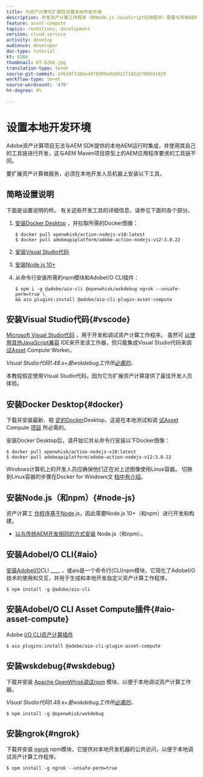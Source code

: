 ```yaml
---
title: 为资产计算可扩展性设置本地开发环境
description: 开发资产计算工作程序（即Node.js JavaScript应用程序）需要与传统AEM开发不同的特定开发工具，这些工具从Node.js和各种npm模块到Docker Desktop和Microsoft Visual Studio代码。
feature: asset-compute
topics: renditions, development
version: cloud-service
activity: develop
audience: developer
doc-type: tutorial
kt: 6266
thumbnail: KT-6266.jpg
translation-type: tm+mt
source-git-commit: af610f338be4878999e0e9812f1d2a57065d1829
workflow-type: tm+mt
source-wordcount: '478'
ht-degree: 0%

---
```



# 设置本地开发环境

Adobe资产计算项目无法与AEM SDK提供的本地AEM运行时集成，并使用其自己的工具链进行开发，这与AEM Maven项目原型上的AEM应用程序要求的工具链不同。

要扩展资产计算微服务，必须在本地开发人员机器上安装以下工具。

## 简略设置说明

下面是设置说明的桥。 有关这些开发工具的详细信息，请参见下面的各个部分。

1. [安装Docker Desktop](https://www.docker.com/products/docker-desktop) ，并拉取所需的Docker图像：

   ```
   $ docker pull openwhisk/action-nodejs-v10:latest
   $ docker pull adobeapiplatform/adobe-action-nodejs-v12:3.0.22
   ```

1. [安装Visual Studio代码](https://code.visualstudio.com/download)
1. [安装Node.js 10+](../../local-development-environment/development-tools.md#node-js)
1. 从命令行安装所需的npm模块和AdobeI/O CLI插件：

   ```
   $ npm i -g @adobe/aio-cli @openwhisk/wskdebug ngrok --unsafe-perm=true \
   && aio plugins:install @adobe/aio-cli-plugin-asset-compute
   ```

## 安装Visual Studio代码{#vscode}

[Microsoft Visual Studio代码](https://code.visualstudio.com/download) ，用于开发和调试资产计算工作程序。 虽然可 [以使用其他JavaScript兼容](../../local-development-environment/development-tools.md#set-up-the-development-ide) IDE来开发该工作器，但只能集成Visual Studio代码来调 [试Asset](../test-debug/debug.md) Compute Worker。

_Visual Studio代码1.48.x+是wskdebug工作所[必需的](#wskdebug)。_

本教程假定使用Visual Studio代码，因为它为扩展资产计算提供了最佳开发人员体验。

## 安装Docker Desktop{#docker}

下载并安装最新、稳 [定的Docker](https://www.docker.com/products/docker-desktop)Desktop，这是在本地测试和调 [试Asset](../test-debug/test.md) Compute [项目](../test-debug/debug.md) 所必需的。

安装Docker Desktop后，请开始它并从命令行安装以下Docker图像：

```
$ docker pull openwhisk/action-nodejs-v10:latest
$ docker pull adobeapiplatform/adobe-action-nodejs-v12:3.0.22
```

Windows计算机上的开发人员应确保他们正在对上述图像使用Linux容器。 切换到Linux容器的步骤在Docker for Windows文 [档中有介绍](https://docs.docker.com/docker-for-windows/)。

## 安装Node.js（和npm）{#node-js}

资产计算工 [作程序基于Node](https://nodejs.org/).js，因此需要Node.js 10+（和npm）进行开发和构建。

+ [以与传统AEM开发相同的方式安装](../../local-development-environment/development-tools.md#node-js) Node.js（和npm）。

## 安装AdobeI/O CLI{#aio}

[安装AdobeI/O](../../local-development-environment/development-tools.md#aio-cli)CLI ____ ，或aio是一个命令行(CLI)npm模块，它简化了AdobeI/O技术的使用和交互，并用于生成和本地开发自定义资产计算工作程序。

```
$ npm install -g @adobe/aio-cli
```

## 安装AdobeI/O CLI Asset Compute插件{#aio-asset-compute}

Adobe [I/O CLI资产计算插件](https://github.com/adobe/aio-cli-plugin-asset-compute)

```
$ aio plugins:install @adobe/aio-cli-plugin-asset-compute
```

## 安装wskdebug{#wskdebug}

下载并安装 [Apache OpenWhisk调试npm](https://www.npmjs.com/package/@openwhisk/wskdebug) 模块，以便于本地调试资产计算工作器。

_Visual Studio代码1.48.x+是wskdebug工作所[必需的](#wskdebug)。_

```
$ npm install -g @openwhisk/wskdebug
```

## 安装ngrok{#ngrok}

下载并安装 [ngrok](https://www.npmjs.com/package/ngrok) npm模块，它提供对本地开发机器的公共访问，以便于本地调试资产计算工作程序。

```
$ npm install -g ngrok --unsafe-perm=true
```
